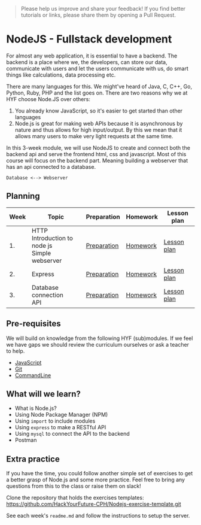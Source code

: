 > Please help us improve and share your feedback! If you find better tutorials or links, please share them by opening a Pull Request.

# NodeJS - Fullstack development

For almost any web application, it is essential to have a backend. The backend is a place where we, the developers, can store our data, communicate with users and let the users communicate with us, do smart things like calculations, data processing etc.

There are many languages for this. We might've heard of Java, C, C++, Go, Python, Ruby, PHP and the list goes on.
There are two reasons why we at HYF choose Node.JS over others:

1. You already know JavaScript, so it's easier to get started than other languages
2. Node.js is great for making web APIs because it is asynchronous by nature and thus allows for high input/output. By this we mean that it allows many users to make very light requests at the same time.

In this 3-week module, we will use NodeJS to create and connect both the backend api and serve the frontend html, css and javascript.
Most of this course will focus on the backend part. Meaning building a webserver that has an api connected to a database.

`Database <--> Webserver`

## Planning

| Week | Topic                                                   | Preparation                         | Homework                             | Lesson plan                         |
| ---- | ------------------------------------------------------- | ----------------------------------- | ------------------------------------ | ----------------------------------- |
| 1.   | HTTP <br> Introduction to node js <br> Simple webserver | [Preparation](week1/preparation.md) | [Homework](week1/homework/readme.md) | [Lesson plan](week1/lesson-plan.md) |
| 2.   | Express                                                 | [Preparation](week2/preparation.md) | [Homework](week2/homework/readme.md) | [Lesson plan](week2/lesson-plan.md) |
| 3.   | Database connection <br> API                            | [Preparation](week3/preparation.md) | [Homework](week3/homework/readme.md) | [Lesson plan](week3/lesson-plan.md) |

## Pre-requisites

We will build on knowledge from the following HYF (sub)modules. If we feel we have gaps we should review the curriculum ourselves or ask a teacher to help.

- [JavaScript](https://github.com/HackYourFuture-CPH/JavaScript)
- [Git](https://github.com/HackYourFuture-CPH/git)
- [CommandLine](https://github.com/HackYourFuture-CPH/CommandLine)

## What will we learn?

- What is Node.js?
- Using Node Package Manager (NPM)
- Using `import` to include modules
- Using `express` to make a RESTful API
- Using `mysql` to connect the API to the backend
- Postman

## Extra practice

If you have the time, you could follow another simple set of exercises to get a better grasp of Node.js and some more practice.
Feel free to bring any questions from this to the class or raise them on slack!

Clone the repository that holds the exercises templates: https://github.com/HackYourFuture-CPH/Nodejs-exercise-template.git

See each week's `readme.md` and follow the instructions to setup the server.
